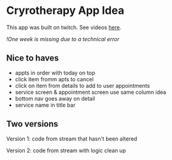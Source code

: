 # Cryrotherapy App Idea
This app was built on twitch. See videos [here](#).

*!One week is missing due to a technical error*

## Nice to haves
- appts in order with today on top
- click item fromm apts to cancel
- click on item from details to add to user appointments
- service screen & appointment screen use same column idea
- bottom nav goes away on detail
- service name in title bar

## Two versions
Version 1: code from stream that hasn't been altered

Version 2: code from stream with logic clean up
